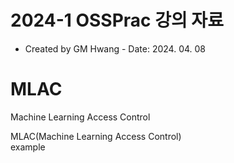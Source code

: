 # 2024-1 OSSPrac 강의 자료
- Created by GM Hwang - Date: 2024. 04. 08

# MLAC
Machine Learning Access Control

MLAC(Machine Learning Access Control)  
example
